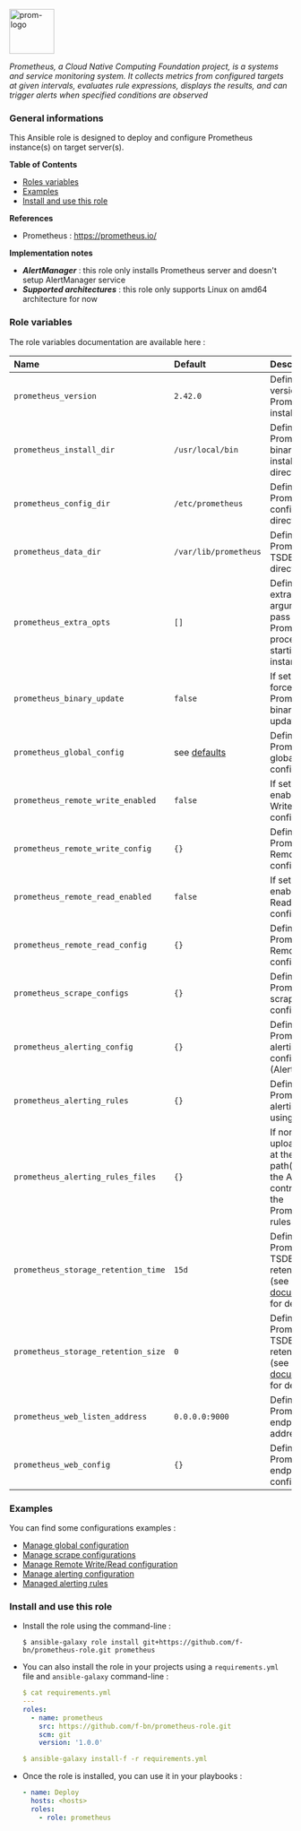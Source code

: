 <p><img src="https://cncf-branding.netlify.app/img/projects/prometheus/horizontal/color/prometheus-horizontal-color.svg" alt="prom-logo" title="prom" align="top" height=80 /></p>

*Prometheus, a Cloud Native Computing Foundation project, is a systems and service monitoring system. It collects metrics from configured targets at given intervals, evaluates rule expressions, displays the results, and can trigger alerts when specified conditions are observed*

### General informations

This Ansible role is designed to deploy and configure Prometheus instance(s) on target server(s).

**Table of Contents**

  - [Roles variables](#role-variables)
  - [Examples](#examples)
  - [Install and use this role](#install-and-use-this-role)

**References**

  - Prometheus : https://prometheus.io/

**Implementation notes**

  - ***AlertManager*** : this role only installs Prometheus server and doesn't setup AlertManager service
  - ***Supported architectures*** : this role only supports Linux on amd64 architecture for now

### Role variables

The role variables documentation are available here :

| Name                              | Default                      | Description                                                      |
| :-------------------------------- | :--------------------------- | :--------------------------------------------------------------- |
| `prometheus_version`              | `2.42.0`                     | Defines the version of Prometheus to install                     |
| `prometheus_install_dir`          | `/usr/local/bin`             | Defines the Prometheus binaries installation directory           |
| `prometheus_config_dir`           | `/etc/prometheus`            | Defines the Prometheus configuration directory                   |
| `prometheus_data_dir`             | `/var/lib/prometheus`        | Defines the Prometheus TSDB data directory                       |
| `prometheus_extra_opts`           | `[]`                         | Defines the extra arguments to pass to the Prometheus process when starting the instance |
| `prometheus_binary_update`        | `false`                      | If set to `true`, force the Prometheus binaries update           |
| `prometheus_global_config`        | see [defaults](defaults/main.yml)| Defines the Prometheus global configuration                  |
| `prometheus_remote_write_enabled` | `false`                      | If set to `true`, enable Remote Write configuration              |
| `prometheus_remote_write_config`  | `{}`                         | Defines the Prometheus Remote Write configuration                |
| `prometheus_remote_read_enabled`  | `false`                      | If set to `true`, enable Remote Read configuration               |
| `prometheus_remote_read_config`   | `{}`                         | Defines the Prometheus Remote Read configuration                 |
| `prometheus_scrape_configs`       | `{}`                         | Defines the Prometheus scrape configurations                     |
| `prometheus_alerting_config`      | `{}`                         | Defines the Prometheus alerting configuration (AlertManager)     |
| `prometheus_alerting_rules`       | `{}`                         | Defines the Prometheus alerting rules using 
| `prometheus_alerting_rules_files` | `{}`                         | If non-empty, upload the file at the given path(s) from the Ansible controller to the Prometheus rules directory |
| `prometheus_storage_retention_time`| `15d`                       | Defines the Prometheus TSDB metrics retention time (see official [documentation](https://prometheus.io/docs/prometheus/latest/storage/) for details |
| `prometheus_storage_retention_size`| `0`                         | Defines the Prometheus TSDB metrics retention size (see official [documentation](https://prometheus.io/docs/prometheus/latest/storage/) for details | 
| `prometheus_web_listen_address`   | `0.0.0.0:9000`               | Defines the Prometheus endpoint address                          |
| `prometheus_web_config`           | `{}`                         | Defines the Prometheus endpoint configuration                    |

### Examples

You can find some configurations examples :

  - [Manage global configuration](docs/examples.md#manage-global-configuration)
  - [Manage scrape configurations](docs/examples.md#manage-scrape-configurations)
  - [Manage Remote Write/Read configuration](docs/examples.md#manage-remote-writeread-configuration)
  - [Manage alerting configuration](docs/examples.md#manage-alerting-configuration)
  - [Managed alerting rules](docs/examples.md#manage-alerting-rules)

### Install and use this role

* Install the role using the command-line :

  ```shell
  $ ansible-galaxy role install git+https://github.com/f-bn/prometheus-role.git prometheus
  ```

* You can also install the role in your projects using a `requirements.yml` file and `ansible-galaxy` command-line :

  ```YAML
  $ cat requirements.yml
  ---
  roles:
    - name: prometheus
      src: https://github.com/f-bn/prometheus-role.git
      scm: git
      version: '1.0.0'

  $ ansible-galaxy install-f -r requirements.yml
  ```

* Once the role is installed, you can use it in your playbooks :

  ```yaml
  - name: Deploy
    hosts: <hosts>
    roles:
      - role: prometheus
  ```
